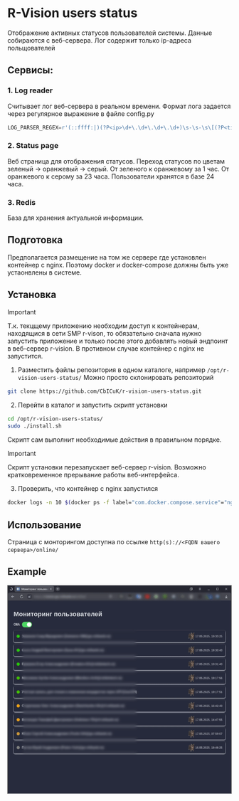 # R-Vision users status

Отображение активных статусов пользователей системы.
Данные собираются с веб-сервера. Лог содержит только ip-адреса польщователей

## Сервисы:

### 1. Log reader

Считывает лог веб-сервера в реальном времени. Формат лога задается через регулярное выражение в файле config.py

```python
LOG_PARSER_REGEX=r'(::ffff:|)(?P<ip>\d+\.\d+\.\d+\.\d+)\s-\s-\s\[(?P<time>[^\]]+)\]\s"(?P<method>.*?)\s(?P<path>.*?)\s(?P<protocol>.*?)"\s(?P<status>\d+)\s(?P<size>\d+)\s"(?P<referer>.*?)"\s"(?P<user_agent>.*?)"'
```

### 2. Status page

Веб страница для отображения статусов.
Переход статусов по цветам зеленый -> оранжевый -> серый.
От зеленого к оранжевому за 1 час.
От оранжевого к серому за 23 часа.
Пользователи хранятся в базе 24 часа.

### 3. Redis

База для хранения актуальной информации.

## Подготовка

Предполагается размещение на том же сервере где установлен контейнер с nginx. Поэтому docker и docker-compose должны быть уже устаонвлены в системе.

## Установка

> [!IMPORTANT]
> Т.к. текцщему приложению необходим доступ к контейнерам, находящися в сети SMP r-vison, то обязательно сначала нужно запустить приложение и только после этого добавлять новый эндпоинт в веб-сервер r-vision.
> В противном случае контейнер с nginx не запустится.

1. Разместить файлы репозитория в одном каталоге, например `/opt/r-vision-users-status/`
   Можно просто склонировать репозиторий

```bash
git clone https://github.com/CbICuK/r-vision-users-status.git
```

2. Перейти в каталог и запустить скрипт установки

```bash
cd /opt/r-vision-users-status/
sudo ./install.sh
```

Скрипт сам выполнит необходимые действия в правильном порядке.

> [!IMPORTANT]
> Скрипт установки перезапускает веб-сервер r-vision. Возможно кратковременное прерывание работы веб-интерфейса.

3. Проверить, что контейнер с nginx запустился

```bash
docker logs -n 10 $(docker ps -f label="com.docker.compose.service"="nginx" -f name="r-vision" --format '{{.Names}}')
```

## Использование

Страница с монторингом доступна по ссылке `http(s)://<FQDN вашего сервера>/online/`

## Example

![](https://github.com/CbICuK/r-vision-users-status/blob/main/example.gif?raw=true)

